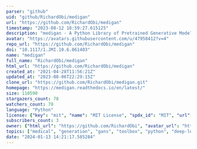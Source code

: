 ```yaml
---
parser: "github"
uid: "github/RichardObi/medigan"
url: "https://github.com/RichardObi/medigan"
timestamp: "2023-08-12 18:59:27.615125"
description: "medigan - A Python Library of Pretrained Generative Models for Medical Image Synthesis"
avatar: "https://avatars.githubusercontent.com/u/47958412?v=4"
repo_url: "https://github.com/RichardObi/medigan"
doi: "10.1117/1.JMI.10.6.061403"
name: "medigan"
full_name: "RichardObi/medigan"
html_url: "https://github.com/RichardObi/medigan"
created_at: "2021-04-28T11:56:21Z"
updated_at: "2023-08-06T22:29:15Z"
clone_url: "https://github.com/RichardObi/medigan.git"
homepage: "https://medigan.readthedocs.io/en/latest/"
size: 110590
stargazers_count: 78
watchers_count: 78
language: "Python"
license: {"key": "mit", "name": "MIT License", "spdx_id": "MIT", "url": "https://api.github.com/licenses/mit", "node_id": "MDc6TGljZW5zZTEz"}
subscribers_count: 3
owner: {"html_url": "https://github.com/RichardObi", "avatar_url": "https://avatars.githubusercontent.com/u/47958412?v=4", "login": "RichardObi", "type": "User"}
topics: ["medical", "generation", "gans", "toolbox", "python", "deep-learning", "machine-learning", "model", "computer-vision", "dataset", "endoscopy", "generative-adversarial-network", "generative-ai", "generative-model", "medical-image-analysis", "medical-image-dataset", "medical-imaging", "radiology", "synthesis", "synthetic-data"]
date: "2024-01-13 14:21:17.585284"
---
```

